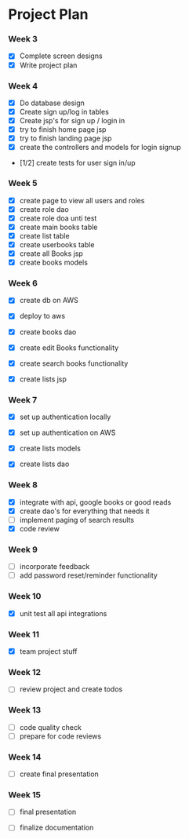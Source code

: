 # Project Plan

### Week 3
- [x] Complete screen designs
- [x] Write project plan

### Week 4
- [x] Do database design
- [x] Create sign up/log in tables
- [x] Create jsp's for sign up / login in
- [x] try to finish home page jsp
- [x] try to finish landing page jsp
- [x] create the controllers and models for login signup
- [1/2] create tests for user sign in/up


### Week 5
- [x] create page to view all users and roles
- [x] create role dao
- [x] create role doa unti test
- [x] create main books table
- [x] create list table
- [x] create userbooks table
- [x] create all Books jsp
- [x] create books models

### Week 6
- [x] create db on AWS
- [x] deploy to aws
- [x] create books dao
- [x] create edit Books functionality
- [x] create search books functionality
- [x] create lists jsp


### Week 7

- [x] set up authentication locally
- [x] set up authentication on AWS
- [x] create lists models
- [x] create lists dao


### Week 8
- [x] integrate with api, google books or good reads
- [x] create dao's for everything that needs it
- [ ] implement paging of search results
- [x] code review

### Week 9
- [ ] incorporate feedback
- [ ] add password reset/reminder functionality

### Week 10
- [x] unit test all api integrations

### Week 11
- [x] team project stuff
 
### Week 12
- [ ] review project and create todos

### Week 13
- [ ] code quality check
- [ ] prepare for code reviews

### Week 14
- [ ] create final presentation

### Week 15
- [ ] final presentation
- [ ] finalize documentation

